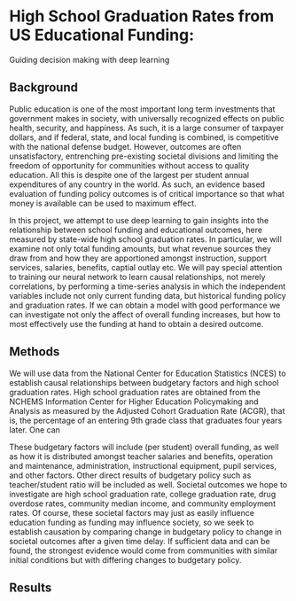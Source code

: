 # High School Graduation Rates from US Educational Funding:
Guiding decision making with deep learning

## Background
Public education is one of the most important long term investments that government makes in society, with universally recognized effects on public health, security, and happiness. As such, it is a large consumer of taxpayer dollars, and if federal, state, and local funding is combined, is competitive with the national defense budget. However, outcomes are often unsatisfactory, entrenching pre-existing societal divisions and limiting the freedom of opportunity for communities without access to quality education. All this is despite one of the largest per student annual expenditures of any country in the world. As such, an evidence based evaluation of funding policy outcomes is of critical importance so that what money is available can be used to maximum effect. 

In this project, we attempt to use deep learning to gain insights into the relationship between school funding and educational outcomes, here measured by state-wide high school graduation rates. In particular, we will examine not only total funding amounts, but what revenue sources they draw from and how they are apportioned amongst instruction, support services, salaries, benefits, captial outlay etc. We will pay special attention to training our neural network to learn causal relationships, not merely correlations, by performing a time-series analysis in which the independent variables include not only current funding data, but historical funding policy and graduation rates. If we can obtain a model with good performance we can investigate not only the affect of overall funding increases, but how to most effectively use the funding at hand to obtain a desired outcome.

## Methods

We will use data from the National Center for Education Statistics (NCES) to establish causal relationships between budgetary factors and high school graduation rates. High school graduation rates are obtained from the NCHEMS Information Center for Higher Education Policymaking and Analysis as measured by the Adjusted Cohort Graduation Rate (ACGR), that is, the percentage of an entering 9th grade class that graduates four years later. One can 


These budgetary factors will include (per student) overall funding, as well as how it is distributed amongst teacher salaries and benefits, operation and maintenance, administration, instructional equipment, pupil services, and other factors. Other direct results of budgetary policy such as teacher/student ratio will be included as well. Societal outcomes we hope to investigate are high school graduation rate, college graduation rate, drug overdose rates, community median income, and community employment rates. Of course, these societal factors may just as easily influence education funding as funding may influence society, so we seek to establish causation by comparing change in budgetary policy to change in societal outcomes after a given time delay. If sufficient data and can be found, the strongest evidence would come from communities with similar initial conditions but with differing changes to budgetary policy.

## Results
